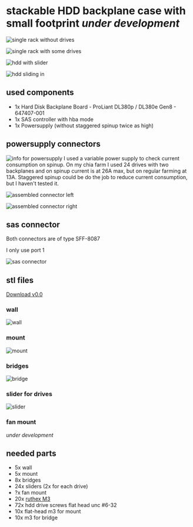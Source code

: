 # stackable HDD backplane case with small footprint *under development*

![single rack without drives](/assets/images/single-rack-without.png)

![single rack with some drives](/assets/images/single-rack-with.png)

![hdd with slider](/assets/images/hdd-with-slider.png)

![hdd sliding in](/assets/images/hdd-sliding-in.png)

## used components
- 1x Hard Disk Backplane Board - ProLiant DL380p / DL380e Gen8 - 647407-001
- 1x SAS controller with hba mode
- 1x Powersupply (without staggered spinup twice as high)

## powersupply connectors
![info for powersupply](/assets/images/powersupply.png)
I used a variable power supply to check current consumption on spinup.
On my chia farm I used 24 drives with two backplanes and on spinup current is at 26A max, but on regular farming at 13A.
Staggered spinup could be do the job to reduce current consumption, but I haven't tested it.

![assembled connector left](/assets/images/power-connector-left.png)

![assembled connector right](/assets/images/power-connector-right.png)

## sas connector

Both connectors are of type SFF-8087

I only use port 1

![sas connector](/assets/images/sas-connectors-sff-8087.png)

## stl files

[Download v0.0](/stl/backplane-case-v0.0.7z)

### wall
![wall](/stl/v0.0/wall-v0.0.1.png)

### mount
![mount](/stl/v0.0/mount-v0.0.1.png)

### bridges
![bridge](/stl/v0.0/bridge-v0.0.1.png)

### slider for drives
![slider](/stl/v0.0/slider-v0.0.1.png)

### fan mount
*under development*

## needed parts
- 5x wall
- 5x mount
- 8x bridges
- 24x sliders (2x for each drive)
- ?x fan mount
- 20x [ruthex M3](https://www.ruthex.de/collections/gewindeeinsatze/products/ruthex-gewindeeinsatz-m3-100-stuck-rx-m3x5-7-messing-gewindebuchsen)
- 72x hdd drive screws flat head unc #6-32
- 10x flat-head m3 for mount
- 10x m3 for bridge
